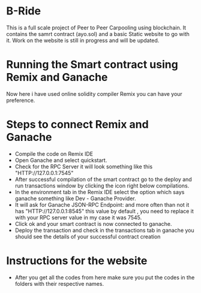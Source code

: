 # B-Ride
This is a full scale project of Peer to Peer Carpooling using blockchain.
It contains the samrt contract (ayo.sol) and a basic Static website to go with it.
Work on the website is still in progress and will be updated.

# Running the Smart contract using Remix and Ganache 
Now here i have used online solidity compiler Remix you can have your preference.
# Steps to connect Remix and Ganache 
* Compile the code on Remix IDE 
* Open Ganache and select quickstart.
* Check for the RPC Server it will look something like this "HTTP://127.0.0.1:7545"
* After successful compilation of the smart contract go to the deploy and run transactions window by clicking the icon right below compilations.
* In the environment tab in the Remix IDE select the option which says ganache something like Dev - Ganache Provider.
* It will ask for Ganache JSON-RPC Endpoint: and more often than not it has "HTTP://127.0.0.1:8545" this value by default , you need to replace it with your RPC server value in my case it was 7545.
* Click ok and your smart contract is now connected to ganache.
* Deploy the transaction and check in the transactions tab in ganache you should see the details of your successful contract creation 
# Instructions for the website 
* After you get all the codes from here make sure you put the codes in the folders with their respective names.
